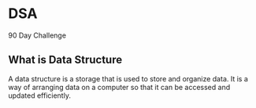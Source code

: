 # DSA
90 Day Challenge

<h2> What is Data Structure </h2>
  <p> A data structure is a storage that is used to store and organize data. It is a way of arranging data on a computer so that it can be accessed and updated efficiently. </p>
